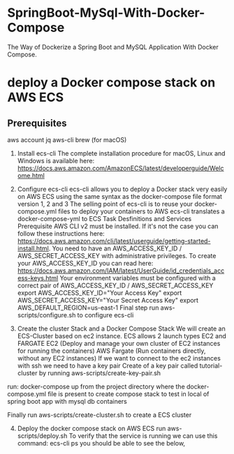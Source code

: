 # SpringBoot-MySql-With-Docker-Compose
The Way of Dockerize a Spring Boot and MySQL Application With Docker Compose.

#  deploy a Docker compose stack on AWS ECS
## Prerequisites 
aws account
jq
aws-cli
brew (for macOS)

1. Install ecs-cli
   The complete installation procedure for macOS, Linux and Windows is available here: https://docs.aws.amazon.com/AmazonECS/latest/developerguide/Welcome.html
2. Configure ecs-cli
   ecs-cli allows you to deploy a Docker stack very easily on AWS ECS using the same syntax as the docker-compose file format version 1, 2 and 3 
   The selling point of ecs-cli is to reuse your docker-compose.yml files to deploy your containers to AWS 
   ecs-cli translates a docker-compose-yml to ECS Task Desfinitions and Services
   Prerequisite 
   AWS CLI v2 must be installed. If it's not the case you can follow these instructions here: https://docs.aws.amazon.com/cli/latest/userguide/getting-started-install.html.
   You need to have an AWS_ACCESS_KEY_ID / AWS_SECRET_ACCESS_KEY with administrative privileges.
   To create your AWS_ACCESS_KEY_ID you can read here: https://docs.aws.amazon.com/IAM/latest/UserGuide/id_credentials_access-keys.html 
   Your environment variables must be configured with a correct pair of AWS_ACCESS_KEY_ID / AWS_SECRET_ACCESS_KEY
   export AWS_ACCESS_KEY_ID="Your Access Key"
   export AWS_SECRET_ACCESS_KEY="Your Secret Access Key"
   export AWS_DEFAULT_REGION=us-east-1
   Final step run aws-scripts/configure.sh to configure ecs-cli

3. Create the cluster Stack and a Docker Compose Stack
We will create an ECS-Cluster based on ec2 instance.
ECS allows 2 launch types EC2 and FARGATE
EC2 (Deploy and manage your own cluster of EC2 instances for running the containers)
AWS Fargate (Run containers directly, without any EC2 instances)
If we want to connect to the ec2 instances with ssh we need to have a key pair
 Create of a key pair called tutorial-cluster by running aws-scripts/create-key-pair.sh

run: docker-compose up from the project directory where the docker-compose.yml file is present to create compose stack to test in local of spring boot app with mysql db containers

Finally run aws-scripts/create-cluster.sh to create a ECS cluster
   
4. Deploy the docker compose stack on AWS ECS
run aws-scripts/deploy.sh
To verify that the service is running we can use this command:
ecs-cli ps
you should be able to see the below,


   



